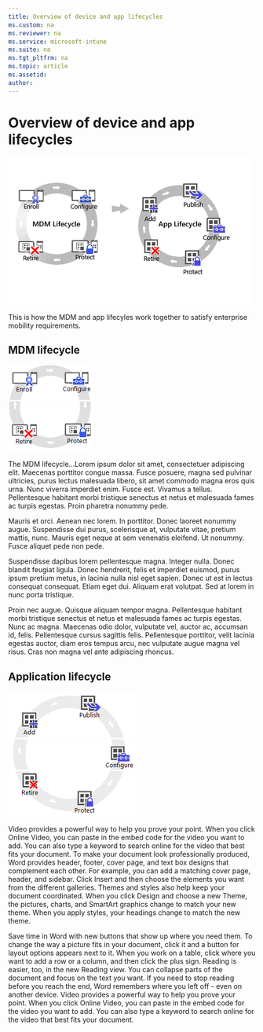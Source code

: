 ```yaml
---
title: Overview of device and app lifecycles
ms.custom: na
ms.reviewer: na
ms.service: microsoft-intune
ms.suite: na
ms.tgt_pltfrm: na
ms.topic: article
ms.assetid:
author:
---
```

# Overview of device and app lifecycles
![alt text](../media/mdmapplifecycle_v5.gif "app lifecycle")

This is how the MDM and app lifecyles work together to satisfy enterprise mobility requirements.

## MDM lifecycle
[![Image1](..\media\MDMLife_R1C1.png)](https://docsmsftstage.azurewebsites.net/en-us/intune/deployuse/enroll-devices-in-microsoft-intune.html)[![Image1](..\media\MDMLife_R1C2.png)](https://docsmsftstage.azurewebsites.net/en-us/intune/deployuse/manage-windows-pcs-with-microsoft-intune.html)
<br/>
[![Image1](..\media\MDMLife_R2C1.png)](https://docsmsftstage.azurewebsites.net/en-us/intune/deployuse/retire-data-and-devices-from-microsoft-intune-management.html)[![Image1](..\media\MDMLife_R2C2.png)](https://docsmsftstage.azurewebsites.net/en-us/intune/deployuse/configure-data-loss-prevention-app-policies-with-microsoft-intune.html)

The MDM lifecycle...Lorem ipsum dolor sit amet, consectetuer adipiscing elit. Maecenas porttitor congue massa. Fusce posuere, magna sed pulvinar ultricies, purus lectus malesuada libero, sit amet commodo magna eros quis urna. Nunc viverra imperdiet enim. Fusce est. Vivamus a tellus. Pellentesque habitant morbi tristique senectus et netus et malesuada fames ac turpis egestas. Proin pharetra nonummy pede.

Mauris et orci. Aenean nec lorem. In porttitor. Donec laoreet nonummy augue. Suspendisse dui purus, scelerisque at, vulputate vitae, pretium mattis, nunc. Mauris eget neque at sem venenatis eleifend. Ut nonummy. Fusce aliquet pede non pede.

Suspendisse dapibus lorem pellentesque magna. Integer nulla. Donec blandit feugiat ligula. Donec hendrerit, felis et imperdiet euismod, purus ipsum pretium metus, in lacinia nulla nisl eget sapien. Donec ut est in lectus consequat consequat. Etiam eget dui. Aliquam erat volutpat. Sed at lorem in nunc porta tristique.

Proin nec augue. Quisque aliquam tempor magna. Pellentesque habitant morbi tristique senectus et netus et malesuada fames ac turpis egestas. Nunc ac magna. Maecenas odio dolor, vulputate vel, auctor ac, accumsan id, felis. Pellentesque cursus sagittis felis. Pellentesque porttitor, velit lacinia egestas auctor, diam eros tempus arcu, nec vulputate augue magna vel risus. Cras non magna vel ante adipiscing rhoncus.



## Application lifecycle
[![Image1](..\media\AppLifeR1C1.png)](https://docsmsftstage.azurewebsites.net/en-us/intune/deployuse/deploy-apps-to-mobile-devices-in-microsoft-intune.html)[![Image1](..\media\AppLifeR1C2.png)](https://URLtoPublishApps)
<br/>
[![Image1](..\media\AppLifeR2C1.png)![Image1](..\media\AppLifeR2C2.png)](https://docsmsftstage.azurewebsites.net/en-us/intune/deployuse/update-apps-using-microsoft-intune.html)
<br />
[![Image1](..\media\AppLifeR3C1.png)](https://docsmsftstage.azurewebsites.net/en-us/intune/deployuse/retire-apps-using-microsoft-intune.html)[![Image1](..\media\AppLifeR3C2.png)](https://docsmsftstage.azurewebsites.net/en-us/intune/deployuse/configure-data-loss-prevention-app-policies-with-microsoft-intune.html)
<br />

Video provides a powerful way to help you prove your point. When you click Online Video, you can paste in the embed code for the video you want to add. You can also type a keyword to search online for the video that best fits your document. To make your document look professionally produced, Word provides header, footer, cover page, and text box designs that complement each other. For example, you can add a matching cover page, header, and sidebar. Click Insert and then choose the elements you want from the different galleries. Themes and styles also help keep your document coordinated. When you click Design and choose a new Theme, the pictures, charts, and SmartArt graphics change to match your new theme. When you apply styles, your headings change to match the new theme.

Save time in Word with new buttons that show up where you need them. To change the way a picture fits in your document, click it and a button for layout options appears next to it. When you work on a table, click where you want to add a row or a column, and then click the plus sign. Reading is easier, too, in the new Reading view. You can collapse parts of the document and focus on the text you want. If you need to stop reading before you reach the end, Word remembers where you left off - even on another device. Video provides a powerful way to help you prove your point. When you click Online Video, you can paste in the embed code for the video you want to add. You can also type a keyword to search online for the video that best fits your document.
